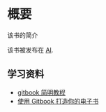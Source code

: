 # 概要

该书的简介

该书被发布在 [AI](https://xinetbook.gitbook.io/ai/).

## 学习资料

* [gitbook 简明教程](http://www.chengweiyang.cn/gitbook/basic-usage/README.html)
* [使用 Gitbook 打造你的电子书](http://www.cnblogs.com/jingmoxukong/p/7453155.html)
